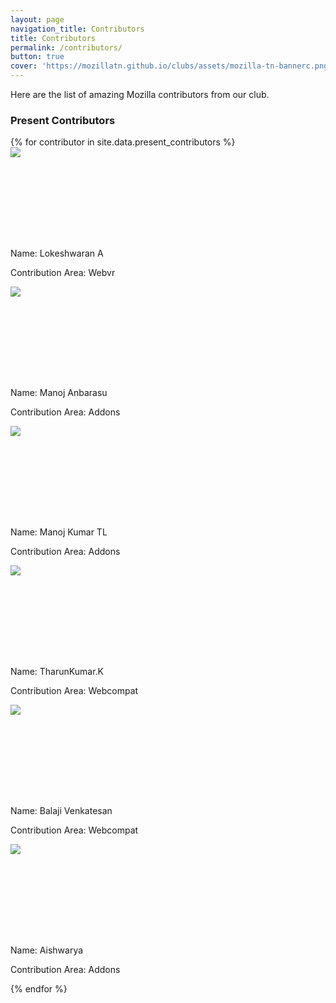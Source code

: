 ```yaml
---
layout: page
navigation_title: Contributors
title: Contributors
permalink: /contributors/
button: true
cover: 'https://mozillatn.github.io/clubs/assets/mozilla-tn-bannerc.png'
---
```


Here are the list of amazing Mozilla contributors from our club.

<h3>Present Contributors</h3>
<div class="contributors_wrapper">
{% for contributor in site.data.present_contributors %}
<div class="contributors">

<div class="pic" style="height: 130px; width: 130px">
<img src="https://www.gravatar.com/avatar/bc550139be48cb8ce92c0d4933f73b9c?s=256"></div><br>
<p class="name">Name: Lokeshwaran A</p>
<p class="contribution">Contribution Area: Webvr</p>
</div>
</div>
<div class="contributors">

<div class="pic" style="height: 130px; width: 130px">
<img src="https://www.gravatar.com/avatar/0c6da4e7561892c76dede30c81529318?s=256"></div><br>
<p class="name">Name: Manoj Anbarasu</p>
<p class="contribution">Contribution Area: Addons</p>
</div>
</div>



<div class="contributors">
<div class="pic" style="height: 130px; width: 130px">
<img src="https://www.gravatar.com/avatar/479088660d4d1f7057b382bd5cd47930?s=256"></div><br>
<p class="name">Name: Manoj Kumar TL</p>
<p class="contribution">Contribution Area: Addons</p>
</div>
</div>

<div class="contributors">
<div class="pic" style="height: 130px; width: 130px">
<img src="https://www.gravatar.com/avatar/b2f5bcba217e0e4c332d1722ac7d5c7c?s=256"></div><br>
<p class="name">Name: TharunKumar.K</p>
<p class="contribution">Contribution Area: Webcompat</p>
</div>
</div>

<div class="contributors">
<div class="pic" style="height: 130px; width: 130px">
<img src="https://www.gravatar.com/avatar/3842030b52ad944617fcb860dba85e33?s=250"></div><br>
<p class="name">Name: Balaji Venkatesan</p>
<p class="contribution">Contribution Area: Webcompat</p>
</div>
</div>



<div class="contributors">
<div class="pic" style="height: 130px; width: 130px">
<img src="https://www.gravatar.com/avatar/291137b1b699da5e3e36e616d2f4c234?s=290"></div><br>
<p class="name">Name: Aishwarya</p>
<p class="contribution">Contribution Area: Addons</p>
</div>
</div>
{% endfor %}



</div>


